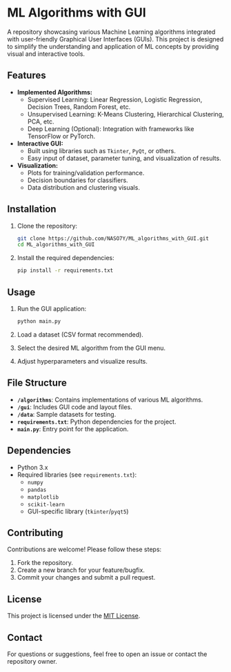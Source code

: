 
# ML Algorithms with GUI

A repository showcasing various Machine Learning algorithms integrated with user-friendly Graphical User Interfaces (GUIs). This project is designed to simplify the understanding and application of ML concepts by providing visual and interactive tools.

## Features

- **Implemented Algorithms:**
  - Supervised Learning: Linear Regression, Logistic Regression, Decision Trees, Random Forest, etc.
  - Unsupervised Learning: K-Means Clustering, Hierarchical Clustering, PCA, etc.
  - Deep Learning (Optional): Integration with frameworks like TensorFlow or PyTorch.
- **Interactive GUI:**
  - Built using libraries such as `Tkinter`, `PyQt`, or others.
  - Easy input of dataset, parameter tuning, and visualization of results.
- **Visualization:**
  - Plots for training/validation performance.
  - Decision boundaries for classifiers.
  - Data distribution and clustering visuals.

## Installation

1. Clone the repository:
   ```bash
   git clone https://github.com/NASO7Y/ML_algorithms_with_GUI.git
   cd ML_algorithms_with_GUI
   ```

2. Install the required dependencies:
   ```bash
   pip install -r requirements.txt
   ```

## Usage

1. Run the GUI application:
   ```bash
   python main.py
   ```

2. Load a dataset (CSV format recommended).
3. Select the desired ML algorithm from the GUI menu.
4. Adjust hyperparameters and visualize results.

## File Structure

- **`/algorithms`**: Contains implementations of various ML algorithms.
- **`/gui`**: Includes GUI code and layout files.
- **`/data`**: Sample datasets for testing.
- **`requirements.txt`**: Python dependencies for the project.
- **`main.py`**: Entry point for the application.

## Dependencies

- Python 3.x
- Required libraries (see `requirements.txt`):
  - `numpy`
  - `pandas`
  - `matplotlib`
  - `scikit-learn`
  - GUI-specific library (`tkinter`/`pyqt5`)

## Contributing

Contributions are welcome! Please follow these steps:

1. Fork the repository.
2. Create a new branch for your feature/bugfix.
3. Commit your changes and submit a pull request.

## License

This project is licensed under the [MIT License](LICENSE).

## Contact

For questions or suggestions, feel free to open an issue or contact the repository owner.
